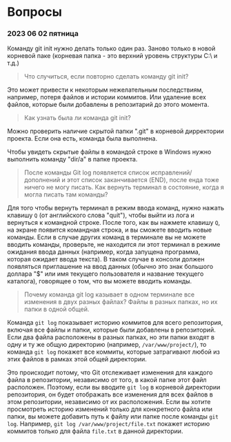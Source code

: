 # Вопросы
### 2023 06 02 пятница
Команду git init нужно делать только один раз. Заново только в новой корневой паке (корневая папка - это верхний уровень структуры С:\ и т.д.)

> Что случиться, если повторно сделать команду git init?

Это может привести к некоторым нежелательным последствиям, например, потеря файлов и истории коммитов. Или удаление всех файлов, которые были добавлены в репозитарий до этого момента.

> Как узнать была ли команда git init?

Можно проверить наличие скрытой папки ".git" в корневой дирректории проекта. Если она есть, команда была выполнена.

Чтобы увидеть скрытые файлы в командой строке в Windows нужно выполнить команду "dir/a" в папке проекта.

> После команды Git log появляется список исправлений/дополнений и этот список заканчивается (END), после енда тоже ничего не могу писать.
Как вернуть терминал в состояние, когда я могла писать там команды?

Для того чтобы вернуть терминал в режим ввода команд, нужно нажать клавишу `Q` (от английского слова "quit"), чтобы выйти из лога и вернуться к командной строке. После того, как вы нажмете клавишу `Q`, на экране появится командная строка, и вы сможете вводить новые команды. Если в случае других команд в терминале вы не можете вводить команды, проверьте, не находится ли этот терминал в режиме ожидания ввода данных (например, когда запущена программа, которая ожидает ввода текста). В таком случае в консоли должен появляться приглашение на ввод данных (обычно это знак большого доллара "$" или имя текущего пользователя и название текущего каталога), говорящее о том, что вы можете вводить команды.

> Почему команда git log казывает в одном терминале все изменения в двух разных файлах? Файлы в разных папках, но их папки в одной общей.

Команда `git log` показывает историю коммитов для всего репозитория, включая все файлы и папки, которые были добавлены в репозиторий. Если два файла расположены в разных папках, но эти папки входят в одну и ту же общую директорию (например, `/var/www/project/`), то команда `git log` покажет все коммиты, которые затрагивают любой из этих файлов в рамках этой общей директории.

Это происходит потому, что Git отслеживает изменения для каждого файла в репозитории, независимо от того, в какой папке этот файл расположен. Поэтому, если вы вводите `git log` в корневой директории репозитория, он будет отображать все изменения для всех файлов в этом репозитории, независимо от их расположения. Если вы хотите просмотреть историю изменений только для конкретного файла или папки, вы можете добавить путь к файлу или папке после команды `git log`. Например, `git log /var/www/project/file.txt` покажет историю коммитов только для файла `file.txt` в данной директории.